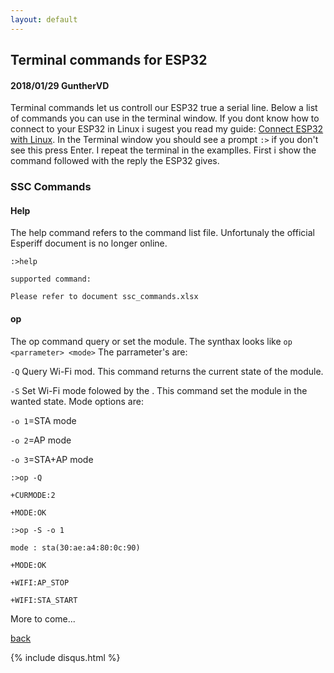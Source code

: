 ```yaml
---
layout: default
---
```


## Terminal commands for ESP32
#### 2018/01/29 GuntherVD
Terminal commands let us controll our ESP32 true a serial line. Below a list of commands you can use in the terminal window. If you dont know how to connect to your ESP32 in Linux i sugest you read my guide: [Connect ESP32 with Linux](connect-esp32-with-linux).
In the Terminal window you should see a prompt `:>` if you don't see this press Enter. I repeat the terminal in the examplles. First i show the command followed with the reply the ESP32 gives.

### SSC Commands

#### Help
The help command refers to the command list file. Unfortunaly the official Esperiff document is no longer online.
```
:>help

supported command:

Please refer to document ssc_commands.xlsx
```

#### op
The op command query or set the module.
The synthax looks like `op <parrameter> <mode>`
The parrameter's are:

`-Q` Query Wi-Fi mod. This command returns the current state of the module.

`-S` Set Wi-Fi mode folowed by the <mode>. This command set the module in the wanted state.
Mode options are:

`-o 1`=STA mode
  
`-o 2`=AP mode

`-o 3`=STA+AP mode
```
:>op -Q

+CURMODE:2

+MODE:OK

:>op -S -o 1

mode : sta(30:ae:a4:80:0c:90)

+MODE:OK

+WIFI:AP_STOP

+WIFI:STA_START
```


More to come...

[back](./)

{% include disqus.html %}
